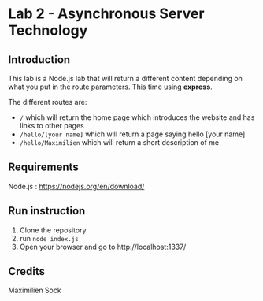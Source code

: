 # Lab 2 - Asynchronous Server Technology 


## Introduction 
This lab is a Node.js lab that will return a different content depending on what you put in the route parameters. This time using **express**.

The different routes are:
- ```/``` which will return the home page which introduces the website and has links to other pages
- ```/hello/[your name]``` which will return a page saying hello [your name]
- ```/hello/Maximilien``` which will return a short description of me


## Requirements
Node.js : https://nodejs.org/en/download/

## Run instruction
1. Clone the repository
2. run ```node index.js```
2. Open your browser and go to http://localhost:1337/


## Credits
Maximilien Sock
